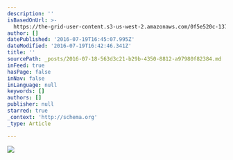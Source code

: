 ```yaml
---
description: ''
isBasedOnUrl: >-
  https://the-grid-user-content.s3-us-west-2.amazonaws.com/0f5e520c-1376-4b4b-ace3-8b21b840ed96.jpg
author: []
datePublished: '2016-07-19T16:45:07.995Z'
dateModified: '2016-07-19T16:42:46.341Z'
title: ''
sourcePath: _posts/2016-07-18-563d3c21-b29b-4350-8812-a97980f82384.md
inFeed: true
hasPage: false
inNav: false
inLanguage: null
keywords: []
authors: []
publisher: null
starred: true
_context: 'http://schema.org'
_type: Article

---
```

![](https://the-grid-user-content.s3-us-west-2.amazonaws.com/0f5e520c-1376-4b4b-ace3-8b21b840ed96.jpg)
